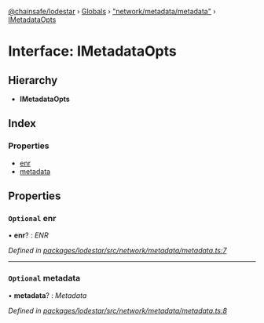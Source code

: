 [@chainsafe/lodestar](../README.md) › [Globals](../globals.md) › ["network/metadata/metadata"](../modules/_network_metadata_metadata_.md) › [IMetadataOpts](_network_metadata_metadata_.imetadataopts.md)

# Interface: IMetadataOpts

## Hierarchy

* **IMetadataOpts**

## Index

### Properties

* [enr](_network_metadata_metadata_.imetadataopts.md#optional-enr)
* [metadata](_network_metadata_metadata_.imetadataopts.md#optional-metadata)

## Properties

### `Optional` enr

• **enr**? : *ENR*

*Defined in [packages/lodestar/src/network/metadata/metadata.ts:7](https://github.com/ChainSafe/lodestar/blob/393d800/packages/lodestar/src/network/metadata/metadata.ts#L7)*

___

### `Optional` metadata

• **metadata**? : *Metadata*

*Defined in [packages/lodestar/src/network/metadata/metadata.ts:8](https://github.com/ChainSafe/lodestar/blob/393d800/packages/lodestar/src/network/metadata/metadata.ts#L8)*
